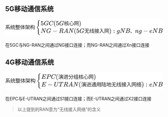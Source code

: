 ## 5G移动通信系统

![](/Image/01.svg)

在5GC与NG-RAN之间通过NG接口连接；而NG-RAN之间通过Xn接口连接

## 4G移动通信系统

![](/Image/02.svg)

在EPC与E-UTRAN之间通过S1接口连接；而E-UTRAN之间通过X2接口连接
> 以上提到的RAN意为“无线接入网络”的含义

